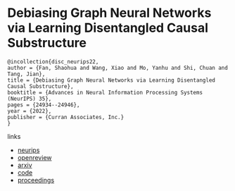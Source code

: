 # Debiasing Graph Neural Networks via Learning Disentangled Causal Substructure

```
@incollection{disc_neurips22,
author = {Fan, Shaohua and Wang, Xiao and Mo, Yanhu and Shi, Chuan and Tang, Jian},
title = {Debiasing Graph Neural Networks via Learning Disentangled Causal Substructure},
booktitle = {Advances in Neural Information Processing Systems (NeurIPS) 35},
pages = {24934--24946},
year = {2022},
publisher = {Curran Associates, Inc.}
}
```

links
- [neurips](https://nips.cc/Conferences/2022/Schedule?showEvent=54156)
- [openreview](https://openreview.net/forum?id=ex60CCi5GS)
- [arxiv](https://arxiv.org/abs/2209.14107)
- [code](https://github.com/googlebaba/DisC)
- [proceedings](https://papers.nips.cc//paper_files/paper/2022/hash/9e47a0bc530cc88b09b7670d2c130a29-Abstract-Conference.html)
